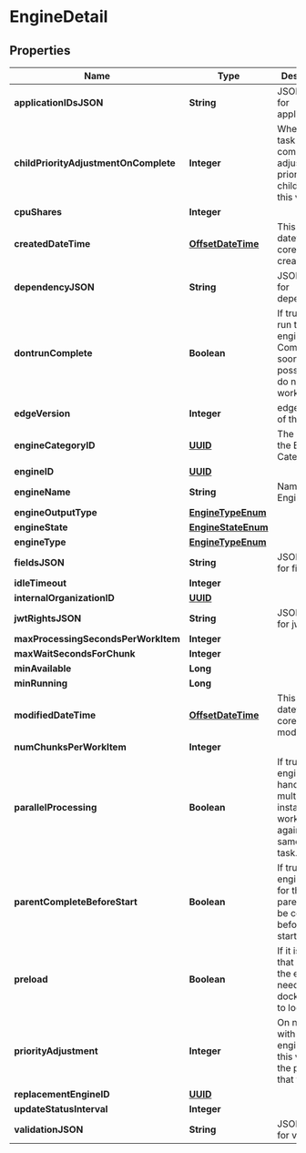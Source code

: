 

# EngineDetail

## Properties

Name | Type | Description | Notes
------------ | ------------- | ------------- | -------------
**applicationIDsJSON** | **String** | JSON Data for application_id |  [optional]
**childPriorityAdjustmentOnComplete** | **Integer** | When this task completes, adjust the priority of child tasks by this value |  [optional]
**cpuShares** | **Integer** |  |  [optional]
**createdDateTime** | [**OffsetDateTime**](OffsetDateTime.md) | This is the datetime the core was created |  [optional]
**dependencyJSON** | **String** | JSON Data for dependency |  [optional]
**dontrunComplete** | **Boolean** | If true, do not run this engine.  Complete as soon as possible and do not assign work. |  [optional]
**edgeVersion** | **Integer** | edge version of the engine |  [optional]
**engineCategoryID** | [**UUID**](UUID.md) | The UUID of the Engine Category |  [optional]
**engineID** | [**UUID**](UUID.md) |  |  [optional]
**engineName** | **String** | Name of the Engine |  [optional]
**engineOutputType** | [**EngineTypeEnum**](EngineTypeEnum.md) |  |  [optional]
**engineState** | [**EngineStateEnum**](EngineStateEnum.md) |  |  [optional]
**engineType** | [**EngineTypeEnum**](EngineTypeEnum.md) |  |  [optional]
**fieldsJSON** | **String** | JSON Data for fields |  [optional]
**idleTimeout** | **Integer** |  |  [optional]
**internalOrganizationID** | [**UUID**](UUID.md) |  |  [optional]
**jwtRightsJSON** | **String** | JSON Data for jwt_rights |  [optional]
**maxProcessingSecondsPerWorkItem** | **Integer** |  |  [optional]
**maxWaitSecondsForChunk** | **Integer** |  |  [optional]
**minAvailable** | **Long** |  |  [optional]
**minRunning** | **Long** |  |  [optional]
**modifiedDateTime** | [**OffsetDateTime**](OffsetDateTime.md) | This is the datetime the core was last modified. |  [optional]
**numChunksPerWorkItem** | **Integer** |  |  [optional]
**parallelProcessing** | **Boolean** | If true, the engine can handle multiple instances working against the same chunk task. |  [optional]
**parentCompleteBeforeStart** | **Boolean** | If true, the engine waits for the parent(s) to be complete before starting |  [optional]
**preload** | **Boolean** | If it is &#x60;true&#x60;, that means the engine need to pull docker image to local |  [optional]
**priorityAdjustment** | **Integer** | On new tasks with this engine, add this value to the priority of that task |  [optional]
**replacementEngineID** | [**UUID**](UUID.md) |  |  [optional]
**updateStatusInterval** | **Integer** |  |  [optional]
**validationJSON** | **String** | JSON Data for validation |  [optional]



